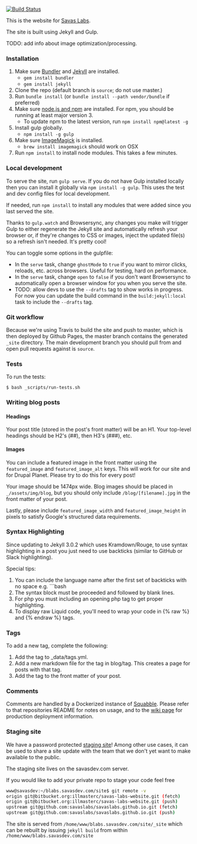 [![Build Status](https://travis-ci.org/savaslabs/savaslabs.github.io.svg?branch=source)](https://travis-ci.org/savaslabs/savaslabs.github.io)

This is the website for [Savas Labs](http://savaslabs.com).

The site is built using Jekyll and Gulp.

TODO: add info about image optimization/processing.

### Installation

1. Make sure [Bundler](http://bundler.io) and [Jekyll](http://jekyllrb.com/docs/installation/) are installed.
   * `gem install bundler`
   * `gem install jekyll`
2. Clone the repo (default branch is `source`; do not use master.)
3. Run `bundle install` (or `bundle install --path vendor/bundle` if preferred)
4. Make sure [node.js and npm](https://docs.npmjs.com/getting-started/installing-node) are installed. For npm, you should be running at least major version 3.
   * To update npm to the latest version, run `npm install npm@latest -g`
5. Install gulp globally.
   * `npm install -g gulp`
6. Make sure [ImageMagick](http://www.imagemagick.org/script/index.php) is installed.
   * `brew install imagemagick` should work on OSX
7. Run `npm install` to install node modules. This takes a few minutes.

### Local development

To serve the site, run `gulp serve`. If you do not have Gulp installed locally
then you can install it globally via `npm install -g gulp`. This uses the test
and dev config files for local development.

If needed, run `npm install` to install any modules that were added since you last served the site.

Thanks to `gulp.watch` and Browsersync, any changes you make will trigger Gulp
to either regenerate the Jekyll site and automatically refresh your browser or,
if they're changes to CSS or images, inject the updated file(s) so a refresh
isn't needed. It's pretty cool!

You can toggle some options in the gulpfile:

- In the `serve` task, change `ghostMode` to `true` if you want to mirror clicks,
reloads, etc. across browsers. Useful for testing, hard on performance.
- In the `serve` task, change `open` to `false` if you don't want Browsersync to
automatically open a browser window for you when you serve the site.
- TODO: allow devs to use the `--drafts` tag to show works in progress. For now
you can update the build command in the `build:jekyll:local` task to include the
`--drafts` tag.

### Git workflow

Because we're using Travis to build the site and push to master, which is then
deployed by Github Pages, the master branch contains the generated `_site`
directory. The main development branch you should pull from and open pull
requests against is `source`.

### Tests

To run the tests:

`$ bash _scripts/run-tests.sh`

### Writing blog posts

#### Headings

Your post title (stored in the post's front matter) will be an H1. Your
top-level headings should be H2's (##), then H3's (###), etc.

#### Images

You can include a featured image in the front matter using the `featured_image`
and `featured_image_alt` keys. This will work for our site and for Drupal Planet.
Please try to do this for every post!

Your image should be 1474px wide. Blog images should be placed in
`_/assets/img/blog`, but you should only include `/blog/[filename].jpg` in the
front matter of your post.

Lastly, please include `featured_image_width` and `featured_image_height` in
pixels to satisfy Google's structured data requirements.

### Syntax Highlighting

Since updating to Jekyll 3.0.2 which uses Kramdown/Rouge, to use syntax
highlighting in a post you just need to use backticks (similar to GitHub or
Slack highlighting).

Special tips:

1. You can include the language name after the first set of backticks with no
space e.g. ```bash
2. The syntax block must be proceeded and followed by blank lines.
3. For php you must including an opening php tag to get proper highlighting.
4. To display raw Liquid code, you'll need to wrap your code in {% raw %} and
{% endraw %} tags.

### Tags

To add a new tag, complete the following:

1. Add the tag to _data/tags.yml.
2. Add a new markdown file for the tag in blog/tag. This creates a page for posts with that tag.
3. Add the tag to the front matter of your post.

### Comments

Comments are handled by a Dockerized instance of [Squabble](https://github.com/savaslabs/squabble). Please refer to that repositories README for notes on usage, and to the [wiki page](https://pm.savaslabs.com/projects/savaslabs/wiki/Squabble) for production deployment information.

### Staging site

We have a password protected [staging site](http://blabs.savasdev.com)!
Among other use cases, it can be used to share a site update with the team that
we don't yet want to make available to the public.

The staging site lives on the savasdev.com server.

If you would like to add your private repo to stage your code feel free

```bash
www@savasdev:~/blabs.savasdev.com/site$ git remote -v
origin git@bitbucket.org:illmasterc/savas-labs-website.git (fetch)
origin git@bitbucket.org:illmasterc/savas-labs-website.git (push)
upstream git@github.com:savaslabs/savaslabs.github.io.git (fetch)
upstream git@github.com:savaslabs/savaslabs.github.io.git (push)
```

The site is served from `/home/www/blabs.savasdev.com/site/_site` which can
be rebuilt by issuing `jekyll build` from within `/home/www/blabs.savasdev.com/site`
